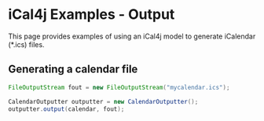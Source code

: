 # iCal4j Examples - Output

This page provides examples of using an iCal4j model to generate iCalendar (*.ics) files.

## Generating a calendar file

```java
FileOutputStream fout = new FileOutputStream("mycalendar.ics");

CalendarOutputter outputter = new CalendarOutputter();
outputter.output(calendar, fout);
```
